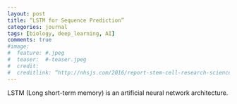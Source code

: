 ```yaml
---
layout: post
title: “LSTM for Sequence Prediction”
categories: journal
tags: [biology, deep_learning, AI]
comments: true
#image:  
#  feature: #.jpeg
#  teaser:  #-teaser.jpeg
#  credit:
#  creditlink: “http://nhsjs.com/2016/report-stem-cell-research-science-and-policy/“
---
```


LSTM (Long short-term memory) is an artificial neural network architecture.
